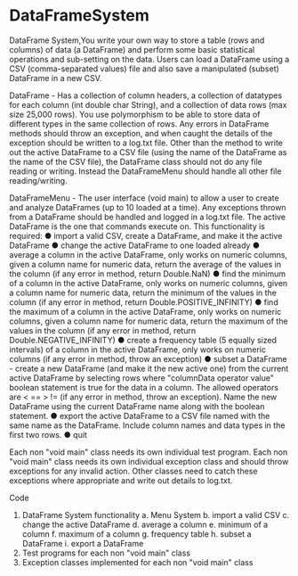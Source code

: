 # DataFrameSystem
DataFrame System,You write your own way to store a table (rows and columns) of data (a DataFrame) and perform some basic statistical operations and sub-setting on the data. Users can load a DataFrame using a CSV (comma-separated values) file and also save a manipulated (subset) DataFrame in a new CSV. 

DataFrame - Has a collection of column headers, a collection of datatypes for each column (int double char String), and a collection of data rows (max size 25,000 rows). You use polymorphism to be able to store data of different types in the same collection of rows. Any errors in DataFrame methods should throw an exception, and when caught the details of the exception should be written to a log.txt file. Other than the method to write out the active DataFrame to a CSV file (using the name of the DataFrame as the name of the CSV file), the DataFrame class should not do any file reading or writing. Instead the DataFrameMenu should handle all other file reading/writing.

DataFrameMenu - The user interface (void main) to allow a user to create and analyze DataFrames (up to 10 loaded at a time). Any exceptions thrown from a DataFrame should be handled and logged in a log.txt file. The active DataFrame is the one that commands execute on. This functionality is required:
●	import a valid CSV, create a DataFrame, and make it the active DataFrame
●	change the active DataFrame to one loaded already
●	average a column in the active DataFrame, only works on numeric columns, given a column name for numeric data, return the average of the values in the column (if any error in method, return Double.NaN)
●	find the minimum of a column in the active DataFrame, only works on numeric columns, given a column name for numeric data, return the minimum of the values in the column (if any error in method, return Double.POSITIVE_INFINITY)
●	find the maximum of a column in the active DataFrame, only works on numeric columns, given a column name for numeric data, return the maximum of the values in the column (if any error in method, return Double.NEGATIVE_INFINITY)
●	create a frequency table (5 equally sized intervals) of a column in the active DataFrame, only works on numeric columns (if any error in method, throw an exception)
●	subset a DataFrame - create a new DataFrame (and make it the new active one) from the current active DataFrame by selecting rows where "columnData operator value" boolean statement is true for the data in a column. The allowed operators are <  ==  >  != (if any error in method, throw an exception). Name the new DataFrame using the current DataFrame name along with the boolean statement.
●	export the active DataFrame to a CSV file named with the same name as the DataFrame. Include column names and data types in the first two rows.
●	quit


Each non "void main" class needs its own individual test program. Each non "void main" class needs its own individual exception class and should throw exceptions for any invalid action. Other classes need to catch these exceptions where appropriate and write out details to log.txt.

Code
1.	DataFrame System functionality
a.	Menu System
b.	import a valid CSV
c.	change the active DataFrame
d.	average a column
e.	minimum of a column
f.	maximum of a column
g.	frequency table
h.	subset a DataFrame
i.	export a DataFrame
2.	Test programs for each non "void main" class
3.	Exception classes implemented for each non "void main" class

